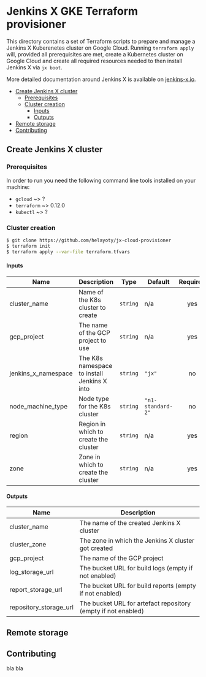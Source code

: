 # Jenkins X GKE Terraform provisioner

This directory contains a set of Terraform scripts to prepare and manage a Jenkins X Kuberenetes cluster on Google Cloud.
Running `terraform apply` will, provided all prerequisites are met, create a Kubernetes cluster on Google Cloud and create all required resources needed to then install Jenkins X via `jx boot`.

More detailed documentation around Jenkins X is available on [jenkins-x.io](https://jenkins-x.io/docs/).

<!-- MarkdownTOC autolink=true -->

- [Create Jenkins X cluster](#create-jenkins-x-cluster)
	- [Prerequisites](#prerequisites)
	- [Cluster creation](#cluster-creation)
		- [Inputs](#inputs)
		- [Outputs](#outputs)
- [Remote storage](#remote-storage)
- [Contributing](#contributing)

<!-- /MarkdownTOC -->


## Create Jenkins X cluster

### Prerequisites 

In order to run you need the following command line tools installed on your machine:

* `gcloud` ~> ?
* `terraform` ~> 0.12.0
* `kubectl` ~> ?

### Cluster creation

```bash
$ git clone https://github.com/helayoty/jx-cloud-provisioner
$ terraform init
$ terraform apply --var-file terraform.tfvars
```

#### Inputs

| Name | Description | Type | Default | Required |
|------|-------------|------|---------|:-----:|
| cluster\_name | Name of the K8s cluster to create | `string` | n/a | yes |
| gcp\_project | The name of the GCP project to use | `string` | n/a | yes |
| jenkins\_x\_namespace | The K8s namespace to install Jenkins X into | `string` | `"jx"` | no |
| node\_machine\_type | Node type for the K8s cluster | `string` | `"n1-standard-2"` | no |
| region | Region in which to create the cluster | `string` | n/a | yes |
| zone | Zone in which to create the cluster | `string` | n/a | yes |

#### Outputs

| Name | Description |
|------|-------------|
| cluster\_name | The name of the created Jenkins X cluster |
| cluster\_zone | The zone in which the Jenkins X cluster got created |
| gcp\_project | The name of the GCP project |
| log\_storage\_url | The bucket URL for build logs (empty if not enabled) |
| report\_storage\_url | The bucket URL for build reports (empty if not enabled) |
| repository\_storage\_url | The bucket URL for artefact repository (empty if not enabled) |

## Remote storage 

## Contributing

bla bla
